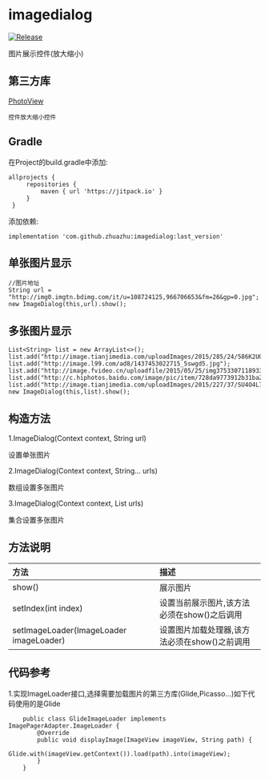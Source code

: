 # imagedialog
[![Release](https://jitpack.io/v/zhuazhu/imagedialog.svg)](https://jitpack.io/#zhuazhu/imagedialog)

图片展示控件(放大缩小)

## 第三方库
[PhotoView](https://github.com/chrisbanes/PhotoView)
```
控件放大缩小控件
```

## Gradle
在Project的build.gradle中添加:
   ```
   allprojects {
    	repositories {
    		maven { url 'https://jitpack.io' }
    	}
    }
   ```
添加依赖:
```
implementation 'com.github.zhuazhu:imagedialog:last_version'
```

## 单张图片显示
```
//图片地址
String url = "http://img0.imgtn.bdimg.com/it/u=108724125,966706653&fm=26&gp=0.jpg";
new ImageDialog(this,url).show();
```

## 多张图片显示
```
List<String> list = new ArrayList<>();
list.add("http://image.tianjimedia.com/uploadImages/2015/285/24/586K2UOWHG9D.jpg");
list.add("http://image.l99.com/ad8/1437453022715_5swgd5.jpg");
list.add("http://image.fvideo.cn/uploadfile/2015/05/25/img37533071189339.jpg");
list.add("http://c.hiphotos.baidu.com/image/pic/item/728da9773912b31ba27617218e18367adab4e1a4.jpg");
list.add("http://image.tianjimedia.com/uploadImages/2015/227/37/SU4O4L7V51U5.jpg");
new ImageDialog(this,list).show();
```
## 构造方法
1.ImageDialog(Context context, String url)

设置单张图片

2.ImageDialog(Context context, String... urls)

数组设置多张图片

3.ImageDialog(Context context, List<String> urls)

集合设置多张图片

## 方法说明
|方法|描述|
|:--|:--|
|show()|展示图片|
|setIndex(int index)|设置当前展示图片,该方法必须在show()之后调用|
|setImageLoader(ImageLoader imageLoader)|设置图片加载处理器,该方法必须在show()之前调用|

## 代码参考
1.实现ImageLoader接口,选择需要加载图片的第三方库(Glide,Picasso...)如下代码使用的是Glide
```
    public class GlideImageLoader implements ImagePagerAdapter.ImageLoader {
        @Override
        public void displayImage(ImageView imageView, String path) {
            Glide.with(imageView.getContext()).load(path).into(imageView);
        }
    }
```
